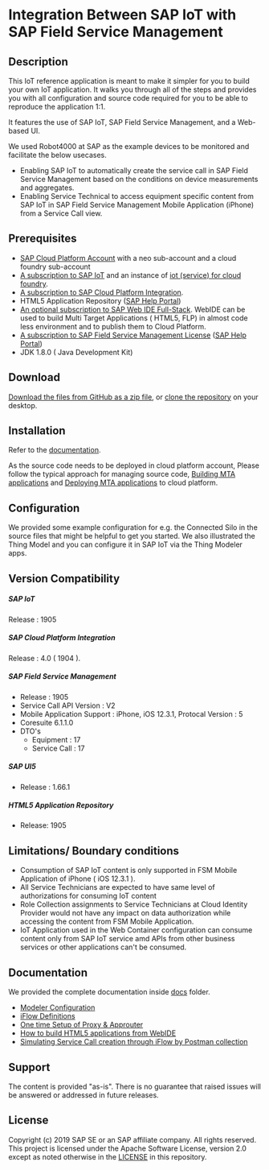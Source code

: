 # Integration Between SAP IoT with SAP Field Service Management

## Description

This IoT reference application is meant to make it simpler for you to build your own IoT application. It walks you through all of the steps and provides you with all configuration and source code required for you to be able to reproduce the application 1:1.

It features the use of SAP IoT, SAP Field Service Management, and a Web-based UI.

We used Robot4000 at SAP as the example devices to be monitored and facilitate the below usecases.

* Enabling SAP IoT to automatically create the service call in SAP Field Service Management based on the conditions on device measurements and aggregates.
* Enabling Service Technical to access equipment specific content from SAP IoT in SAP Field Service Management Mobile Application (iPhone) from a Service Call view.

## Prerequisites
* [SAP Cloud Platform Account](https://cloudplatform.sap.com/index.html) with a neo sub-account and a cloud foundry sub-account
* [A subscription to SAP IoT](https://cloudplatform.sap.com/capabilities/product-info.SAP-Leonardo-Internet-of-Things.1e3dd0d0-a355-4a0a-bc3e-36285eae4cbe.html) and an instance of [iot (service) for cloud foundry](https://help.sap.com/viewer/2f1daa938df84fd090fa2a4da6e4bc05/Cloud/en-US). 
* [A subscription to SAP Cloud Platform Integration](https://cloudplatform.sap.com/capabilities/product-info.SAP-Cloud-Platform-Integration.cceaaf2b-8ceb-4773-9044-6d8dad7a12eb.html).
* HTML5 Application Repository ([SAP Help Portal](https://help.sap.com/viewer/65de2977205c403bbc107264b8eccf4b/Cloud/en-US/11d77aa154f64c2e83cc9652a78bb985.html))  
* [An optional subscription to SAP Web IDE Full-Stack](https://cloudplatform.sap.com/capabilities/technical-asset-info.SAP-Web-IDE-Full-Stack.52fdf566-8709-41ef-bfa4-2aabcd33a865.html). WebIDE can be used to build Multi Target Applications ( HTML5, FLP) in almost code less environment and to publish them to Cloud Platform.
* [A subscription to SAP Field Service Management License](https://www.sap.com/products/field-service-management.html) ([SAP Help Portal](https://help.sap.com/viewer/product/SAP%20Field%20Service%20Management/Castor/en-US))
* JDK 1.8.0 ( Java Development Kit)
## Download

[Download the files from GitHub as a zip file](../../archive/master.zip), or [clone the repository](https://help.github.com/articles/cloning-a-repository/) on your desktop.

## Installation

Refer to the [documentation](#documentation).

As the source code needs to be deployed in cloud platform account, Please follow the typical approach for managing source code, [Building MTA applications](https://help.sap.com/viewer/58746c584026430a890170ac4d87d03b/Cloud/en-US/9f778dba93934a80a51166da3ec64a05.html) and [Deploying MTA applications](https://github.com/cloudfoundry-incubator/multiapps-cli-plugin#usage) to cloud platform. 

## Configuration

We provided some example configuration for e.g. the Connected Silo in the source files that might be helpful to get you started. We also illustrated the Thing Model and you can configure it in SAP IoT via the Thing Modeler apps.

## Version Compatibility
##### SAP IoT
Release : 1905

##### SAP Cloud Platform Integration
Release : 4.0 ( 1904 ).


##### SAP Field Service Management 
- Release : 1905
- Service Call API Version : V2
- Mobile Application Support : iPhone, iOS 12.3.1, Protocal Version : 5
- Coresuite 6.1.1.0
- DTO's
    - Equipment : 17
    - Service Call : 17

##### SAP UI5
* Release : 1.66.1

##### HTML5 Application Repository
- Release: 1905

## Limitations/ Boundary conditions
- Consumption of SAP IoT content is only supported in FSM Mobile Application of iPhone ( iOS 12.3.1 ).
- All Service Technicians are expected to have same level of authorizations for consuming IoT content
- Role Collection assignments to Service Technicians at Cloud Identity Provider would not have any impact on data authorization while accessing the content from FSM Mobile Application.
- IoT Application used in the Web Container configuration can consume content only from SAP IoT service amd APIs from other business services or other applications can't be consumed.


## Documentation

We provided the complete documentation inside [docs](/docs) folder.
* [Modeler Configuration](docs/00-modeler-configuration.md)
* [iFlow Definitions](docs/01-iflow-setup.md)
* [One time Setup of Proxy & Approuter](docs/02-proxy-setup.md)
* [How to build HTML5 applications from WebIDE](docs/03-build-html5-app-from-WebIDE.md)
* [Simulating Service Call creation through iFlow by Postman collection](docs/04-postman-setup.md)


## Support

The content is provided "as-is". There is no guarantee that raised issues will be answered or addressed in future releases.

## License
Copyright (c) 2019 SAP SE or an SAP affiliate company. All rights reserved. This project is licensed under the Apache Software License, version 2.0 except as noted otherwise in the [LICENSE](LICENSE) in this repository.
